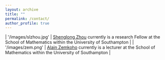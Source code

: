 ```yaml
---
layout: archive
title: ""   
permalink: /contact/
author_profile: true
---
```


| '/images/slzhou.jpg'   | [Shenglong Zhou](https://shenglongzhou.github.io) currently is a research Fellow at the School of Mathematics within  the University of Southampton                |
| '/images/zem.png'      | [Alain Zemkoho](http://www.southampton.ac.uk/~abz1e14/) currently is a lecturer at the School of Mathematics within the University of Southampton | 



